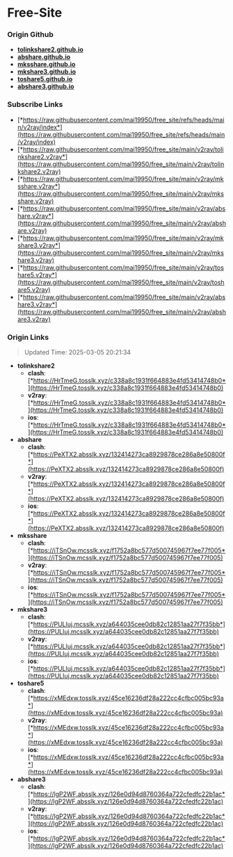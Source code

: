 # Free-Site

### Origin Github

- [**tolinkshare2.github.io**](https://github.com/tolinkshare2/tolinkshare2.github.io)
- [**abshare.github.io**](https://github.com/abshare/abshare.github.io)
- [**mksshare.github.io**](https://github.com/mksshare/mksshare.github.io)
- [**mkshare3.github.io**](https://github.com/mkshare3/mkshare3.github.io)
- [**toshare5.github.io**](https://github.com/toshare5/toshare5.github.io)
- [**abshare3.github.io**](https://github.com/abshare3/abshare3.github.io)

### Subscribe Links

- [*https://raw.githubusercontent.com/mai19950/free_site/refs/heads/main/v2ray/index*](https://raw.githubusercontent.com/mai19950/free_site/refs/heads/main/v2ray/index)
- [*https://raw.githubusercontent.com/mai19950/free_site/main/v2ray/tolinkshare2.v2ray*](https://raw.githubusercontent.com/mai19950/free_site/main/v2ray/tolinkshare2.v2ray)
- [*https://raw.githubusercontent.com/mai19950/free_site/main/v2ray/mksshare.v2ray*](https://raw.githubusercontent.com/mai19950/free_site/main/v2ray/mksshare.v2ray)
- [*https://raw.githubusercontent.com/mai19950/free_site/main/v2ray/abshare.v2ray*](https://raw.githubusercontent.com/mai19950/free_site/main/v2ray/abshare.v2ray)
- [*https://raw.githubusercontent.com/mai19950/free_site/main/v2ray/mkshare3.v2ray*](https://raw.githubusercontent.com/mai19950/free_site/main/v2ray/mkshare3.v2ray)
- [*https://raw.githubusercontent.com/mai19950/free_site/main/v2ray/toshare5.v2ray*](https://raw.githubusercontent.com/mai19950/free_site/main/v2ray/toshare5.v2ray)
- [*https://raw.githubusercontent.com/mai19950/free_site/main/v2ray/abshare3.v2ray*](https://raw.githubusercontent.com/mai19950/free_site/main/v2ray/abshare3.v2ray)

### Origin Links

> Updated Time: 2025-03-05 20:21:34

- **tolinkshare2**
  - **clash**: [*https://HrTmeG.tosslk.xyz/c338a8c1931f664883e4fd53414748b0*](https://HrTmeG.tosslk.xyz/c338a8c1931f664883e4fd53414748b0)
  - **v2ray**: [*https://HrTmeG.tosslk.xyz/c338a8c1931f664883e4fd53414748b0*](https://HrTmeG.tosslk.xyz/c338a8c1931f664883e4fd53414748b0)
  - **ios**: [*https://HrTmeG.tosslk.xyz/c338a8c1931f664883e4fd53414748b0*](https://HrTmeG.tosslk.xyz/c338a8c1931f664883e4fd53414748b0)
- **abshare**
  - **clash**: [*https://PeXTX2.absslk.xyz/132414273ca8929878ce286a8e50800f*](https://PeXTX2.absslk.xyz/132414273ca8929878ce286a8e50800f)
  - **v2ray**: [*https://PeXTX2.absslk.xyz/132414273ca8929878ce286a8e50800f*](https://PeXTX2.absslk.xyz/132414273ca8929878ce286a8e50800f)
  - **ios**: [*https://PeXTX2.absslk.xyz/132414273ca8929878ce286a8e50800f*](https://PeXTX2.absslk.xyz/132414273ca8929878ce286a8e50800f)
- **mksshare**
  - **clash**: [*https://iTSnOw.mcsslk.xyz/f1752a8bc577d500745967f7ee77f005*](https://iTSnOw.mcsslk.xyz/f1752a8bc577d500745967f7ee77f005)
  - **v2ray**: [*https://iTSnOw.mcsslk.xyz/f1752a8bc577d500745967f7ee77f005*](https://iTSnOw.mcsslk.xyz/f1752a8bc577d500745967f7ee77f005)
  - **ios**: [*https://iTSnOw.mcsslk.xyz/f1752a8bc577d500745967f7ee77f005*](https://iTSnOw.mcsslk.xyz/f1752a8bc577d500745967f7ee77f005)
- **mkshare3**
  - **clash**: [*https://PULluj.mcsslk.xyz/a644035cee0db82c12851aa27f7f35bb*](https://PULluj.mcsslk.xyz/a644035cee0db82c12851aa27f7f35bb)
  - **v2ray**: [*https://PULluj.mcsslk.xyz/a644035cee0db82c12851aa27f7f35bb*](https://PULluj.mcsslk.xyz/a644035cee0db82c12851aa27f7f35bb)
  - **ios**: [*https://PULluj.mcsslk.xyz/a644035cee0db82c12851aa27f7f35bb*](https://PULluj.mcsslk.xyz/a644035cee0db82c12851aa27f7f35bb)
- **toshare5**
  - **clash**: [*https://xMEdxw.tosslk.xyz/45ce16236df28a222cc4cfbc005bc93a*](https://xMEdxw.tosslk.xyz/45ce16236df28a222cc4cfbc005bc93a)
  - **v2ray**: [*https://xMEdxw.tosslk.xyz/45ce16236df28a222cc4cfbc005bc93a*](https://xMEdxw.tosslk.xyz/45ce16236df28a222cc4cfbc005bc93a)
  - **ios**: [*https://xMEdxw.tosslk.xyz/45ce16236df28a222cc4cfbc005bc93a*](https://xMEdxw.tosslk.xyz/45ce16236df28a222cc4cfbc005bc93a)
- **abshare3**
  - **clash**: [*https://lgP2WF.absslk.xyz/126e0d94d8760364a722cfedfc22b1ac*](https://lgP2WF.absslk.xyz/126e0d94d8760364a722cfedfc22b1ac)
  - **v2ray**: [*https://lgP2WF.absslk.xyz/126e0d94d8760364a722cfedfc22b1ac*](https://lgP2WF.absslk.xyz/126e0d94d8760364a722cfedfc22b1ac)
  - **ios**: [*https://lgP2WF.absslk.xyz/126e0d94d8760364a722cfedfc22b1ac*](https://lgP2WF.absslk.xyz/126e0d94d8760364a722cfedfc22b1ac)
